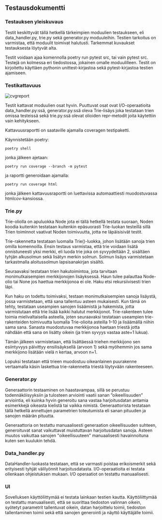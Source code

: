 ## Testausdokumentti


### Testauksen yleiskuvaus

Testit keskittyvät tällä hetkellä tärkeimpien moduulien testaukseen, eli data_handler.py, trie.py sekä generator.py moduuleihin. Testien tarkoitus on varmistaa, että moduulit toimivat halutusti. Tarkemmat kuvaukset testauksesta löytyvät alta.

Testit voidaan ajaa komennolla poetry run pytest src, tai vain pytest src. Testejä on kolmessa eri tiedostossa, jokainen omalle moduulilleen. Testit on kirjoitettu käyttäen pythonin unittest-kirjastoa sekä pytest-kirjastoa testien ajamiseen.

### Testikattavuus
![cvgreport](https://github.com/user-attachments/assets/ad879d5e-8ceb-4eb3-9c8b-a2b39273f63b)

Testit kattavat moduulien osat hyvin. Puuttuvat osat ovat I/O-operaatioita data_handler.py:ssä, generator.py:ssä oleva Trie-lisäys joka testataan trien omissa testeissä sekä trie.py:ssä olevat olioiden repr-metodit joita käytettiin vain kehitykseen.

Kattavuusraportti on saataville ajamalla coveragen testipaketti.

Käynnistetään poetry:

    poetry shell

jonka jälkeen ajetaan:

    poetry run coverage --branch -m pytest

ja raportti generoidaan ajamalla:

    poetry run coverage html

jonka jälkeen kattavuusraportti on luettavissa automaattiesti muodostuvassa htmlcov-kansiossa.

### Trie.py

Trie-oliolla on apuluokka Node jota ei tällä hetkellä testata suoraan, Noden koodia kuitenkin testataan kuitenkin epäsuorasti Trie-luokan testeillä sillä Trien toiminnot vaativat Noden toimivuutta, jotta ne läpäisisivät testit.

Trie-rakennetta testataan luomalla Trie()-luokka, johon lisätään sanoja trien omilla komennoilla. Ensin testaus varmistaa, että trie voidaan lisätä onnistuneesti yksi merkki, eli luoda trie joka on syvyydeltään 2, sisältäen tyhjän alkusolmun sekä lisätyn merkin solmun. Solmun lisäys varmistetaan tarkastmalla aloitussolmun lapsisanakirjan sisältö.

Seuraavaksi testataan trien hakutoimintoa, jota tarvitaan monimutkaisempien merkkijonojen lisäyksessä. Haun tulee palauttaa Node-olio tai None jos haettua merkkijonoa ei ole. Haku etsi rekursiivisesti trien läpi. 

Kun haku on todettu toimivaksi, testaan monimutkaisempien sanoja lisäystä, jossa varmistetaan, että sana tallentuu asteen mukaisesti. Kun tämä on tehty, testataan useampien sanojen lisäämistä ja hakemista, jotta varmistutaan että trie lisää kaikki halutut merkkijonot.
Trie-rakenteen tulee toimia mielivaltaisella asteella, joten seuraavaksi testataan useampien trie-rakenteiden toimivuutta luomalla Trie-olioita asteilla 1–10 ja lisäämällä niihin sama sana. Sanasta muodostuvaa merkkijonoa haetaan triestä jotta nähdään että sana on lisätty oikein (ja trien syvyys vastaa aste+1 lukua).

Tämän jälkeen varmistetaan, että lisättäessä triehen merkkijono sen esiintyvyys päivittyy ensilisäyksellä (arvoon 1) sekä myöhemmin jos sama merkkijono lisätään vielä n kertaa, arvoon n+1.

Lopuksi testataan että trieen muodostuu oikeanlainen puurakenne vertaamalla käsin laskettua trie-rakennetta triestä löytyvään rakenteeseen.

### Generator.py
Generaattorin testaaminen on haastavampaa, sillä se perustuu todennäköisyyksiin ja tulosteen arviointi vaatii sanan ”oikeellisuuden” arviointia, eli kuinka hyvin generoitu sana vastaa harjoitusdatan antamia esimerkkejä oikeasta kielistä tai vaikka nimistä.
Generaattorista testataan tällä hetkellä annettujen parametrien toteutumista eli sanan pituuden ja sanojen määrän pituutta.

Generaattoria on testattu manuaalisesti generaation oikeellisuuden suhteen, generoituvat sanat vaikuttavat muistuttavan harjoitusdatan sanoja. Asteen muutos vaikuttaa sanojen "oikeellisuuteen" manuaalisesti havainnoituna kuten sen kuulukin tehdä.

### Data_handler.py
DataHandler-luokasta testataan, että se varmasti poistaa erikoismerkit sekä erityisesti tyhjät välilyönnit harjoitusdatasta. I/O-operaatioita ei testata ollenkaan ohjeistuksen mukaan. I/O operaatiot on testattu manuaalisesti.

### UI
Sovelluksen käyttöliittymää ei testata lainkaan testien kautta. Käyttöliittymää on testattu manuaalisesti, että se suorittaa tiedoston valinnan oikein, syötetyt parametrit tallentuvat oikein, datan harjoittelu toimii, tiedoston tallentaminen toimii sekä että sanojen generointi ja näyttö käyttäjälle toimii.
